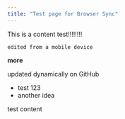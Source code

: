 ```yaml
---
title: "Test page for Browser Sync"
---
```

 
This is a content test!!!!!!!!

```edited from a mobile device```

**more**

updated dynamically on GitHub

- test 123
- another idea

test content
